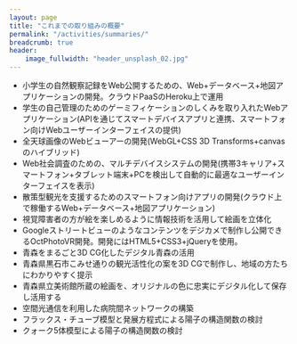 ```yaml
---
layout: page
title: "これまでの取り組みの概要"
permalink: "/activities/summaries/"
breadcrumb: true
header:
    image_fullwidth: "header_unsplash_02.jpg"
---
```


* 小学生の自然観察記録をWeb公開するための、Web+データベース+地図アプリケーションの開発。クラウドPaaSのHeroku上で運用
* 学生の自己管理のためのゲーミフィケーションのしくみを取り入れたWebアプリケーション(APIを通じてスマートデバイスアプリと連携、スマートフォン向けWebユーザーインターフェイスの提供)
* 全天球画像のWebビューアーの開発(WebGL+CSS 3D Transforms+canvasのハイブリッド)
* Web社会調査のための、マルチデバイスシステムの開発(携帯3キャリア+スマートフォン+タブレット端末+PCを検出して自動的に最適なユーザーインターフェイスを表示)
* 散策型観光を支援するためのスマートフォン向けアプリの開発(クラウド上で稼働するWeb+データベース+地図アプリケーション)
* 視覚障害者の方が絵を楽しめるように情報技術を活用して絵画を立体化
* Googleストリートビューのようなコンテンツをデジカメで制作し公開できるOctPhotoVR開発。開発にはHTML5+CSS3+jQueryを使用。
* 青森をまるごと3D CG化したデジタル青森の活用
* 青森県黒石市こみせ通りの観光活性化の案を3D CGで制作し、地域の方たちにわかりやすく提示
* 青森県立美術館所蔵の絵画を、オリジナルの色に忠実にデジタル化して保存し活用する
* 空間光通信を利用した病院間ネットワークの構築
* フラックス・チューブ模型と発展方程式による陽子の構造関数の検討
* クォーク5体模型による陽子の構造関数の検討
